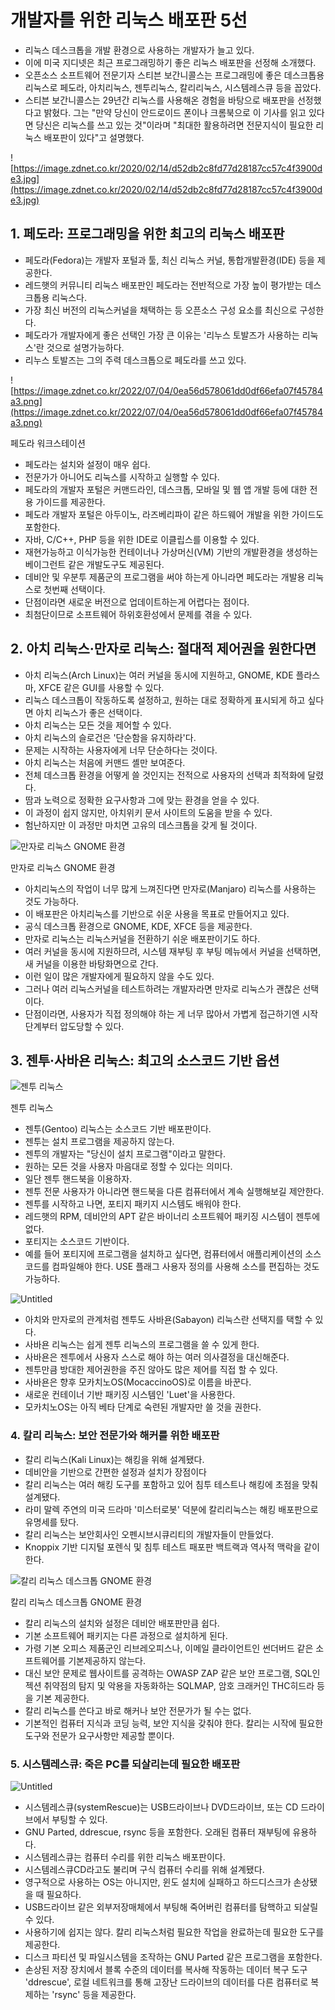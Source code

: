 # 개발자를 위한 리눅스 배포판 5선

- 리눅스 데스크톱을 개발 환경으로 사용하는 개발자가 늘고 있다.
- 이에 미국 지디넷은 최근 프로그래밍하기 좋은 리눅스 배포판을 선정해 소개했다.
- 오픈소스 소프트웨어 전문기자 스티븐 보간니콜스는 프로그래밍에 좋은 데스크톱용 리눅스로 페도라, 아치리눅스, 젠투리눅스, 칼리리눅스, 시스템레스큐 등을 꼽았다.
- 스티븐 보간니콜스는 29년간 리눅스를 사용해온 경험을 바탕으로 배포판을 선정했다고 밝혔다. 그는 "만약 당신이 안드로이드 폰이나 크롬북으로 이 기사를 읽고 있다면 당신은 리눅스를 쓰고 있는 것"이라며 "최대한 활용하려면 전문지식이 필요한 리눅스 배포판이 있다"고 설명했다.

![https://image.zdnet.co.kr/2020/02/14/d52db2c8fd77d28187cc57c4f3900de3.jpg](https://image.zdnet.co.kr/2020/02/14/d52db2c8fd77d28187cc57c4f3900de3.jpg)

## 1. **페도라: 프로그래밍을 위한 최고의 리눅스 배포판**

- 페도라(Fedora)는 개발자 포털과 툴, 최신 리눅스 커널, 통합개발환경(IDE) 등을 제공한다.
- 레드햇의 커뮤니티 리눅스 배포판인 페도라는 전반적으로 가장 높이 평가받는 데스크톱용 리눅스다.
- 가장 최신 버전의 리눅스커널을 채택하는 등 오픈소스 구성 요소를 최신으로 구성한다.
- 페도라가 개발자에게 좋은 선택인 가장 큰 이유는 '리누스 토발즈가 사용하는 리눅스'란 것으로 설명가능하다.
- 리누스 토발즈는 그의 주력 데스크톱으로 페도라를 쓰고 있다.

![https://image.zdnet.co.kr/2022/07/04/0ea56d578061dd0df66efa07f45784a3.png](https://image.zdnet.co.kr/2022/07/04/0ea56d578061dd0df66efa07f45784a3.png)

페도라 워크스테이션

- 페도라는 설치와 설정이 매우 쉽다.
- 전문가가 아니어도 리눅스를 시작하고 실행할 수 있다.
- 페도라의 개발자 포털은 커맨드라인, 데스크톱, 모바일 및 웹 앱 개발 등에 대한 전용 가이드를 제공한다.
- 페도라 개발자 포털은 아두이노, 라즈베리파이 같은 하드웨어 개발을 위한 가이드도 포함한다.
- 자바, C/C++, PHP 등을 위한 IDE로 이클립스를 이용할 수 있다.
- 재현가능하고 이식가능한 컨테이너나 가상머신(VM) 기반의 개발환경을 생성하는 베이그런트 같은 개발도구도 제공된다.
- 데비안 및 우분투 제품군의 프로그램을 써야 하는게 아니라면 페도라는 개발용 리눅스로 첫번째 선택이다.
- 단점이라면 새로운 버전으로 업데이트하는게 어렵다는 점이다.
- 최첨단이므로 소프트웨어 하위호환성에서 문제를 겪을 수 있다.

## 2. **아치 리눅스**·**만자로 리눅스: 절대적 제어권을 원한다면**

- 아치 리눅스(Arch Linux)는 여러 커널을 동시에 지원하고, GNOME, KDE 플라스마, XFCE 같은 GUI를 사용할 수 있다.
- 리눅스 데스크톱이 작동하도록 설정하고, 원하는 대로 정확하게 표시되게 하고 싶다면 아치 리눅스가 좋은 선택이다.
- 아치 리눅스는 모든 것을 제어할 수 있다.
- 아치 리눅스의 슬로건은 '단순함을 유지하라'다.
- 문제는 시작하는 사용자에게 너무 단순하다는 것이다.
- 아치 리눅스는 처음에 커맨드 셸만 보여준다.
- 전체 데스크톱 환경을 어떻게 쓸 것인지는 전적으로 사용자의 선택과 최적화에 달렸다.
- 땀과 노력으로 정확한 요구사항과 그에 맞는 환경을 얻을 수 있다.
- 이 과정이 쉽지 않지만, 아치위키 문서 사이트의 도움을 받을 수 있다.
- 험난하지만 이 과정만 마치면 고유의 데스크톱을 갖게 될 것이다.

![만자로 리눅스 GNOME 환경](./img/Untitled10.png)

만자로 리눅스 GNOME 환경

- 아치리눅스의 작업이 너무 많게 느껴진다면 만자로(Manjaro) 리눅스를 사용하는 것도 가능하다.
- 이 배포판은 아치리눅스를 기반으로 쉬운 사용을 목표로 만들어지고 있다.
- 공식 데스크톱 환경으로 GNOME, KDE, XFCE 등을 제공한다.
- 만자로 리눅스는 리눅스커널을 전환하기 쉬운 배포판이기도 하다.
- 여러 커널을 동시에 지원하므려, 시스템 재부팅 후 부팅 메뉴에서 커널을 선택하면, 새 커널을 이용한 바탕화면으로 간다.
- 이런 일이 많은 개발자에게 필요하지 않을 수도 있다.
- 그러나 여러 리눅스커널을 테스트하려는 개발자라면 만자로 리눅스가 괜찮은 선택이다.
- 단점이라면, 사용자가 직접 정의해야 하는 게 너무 많아서 가볍게 접근하기엔 시작단계부터 압도당할 수 있다.

## 3. **젠투·사바욘 리눅스: 최고의 소스코드 기반 옵션**

![젠투 리눅스](https://image.zdnet.co.kr/2022/07/04/b6c0d0e69043ca315adb565b01f2b12d.jpg)

젠투 리눅스

- 젠투(Gentoo) 리눅스는 소스코드 기반 배포판이다.
- 젠투는 설치 프로그램을 제공하지 않는다.
- 젠투의 개발자는 "당신이 설치 프로그램"이라고 말한다.
- 원하는 모든 것을 사용자 마음대로 정할 수 있다는 의미다.
- 일단 젠투 핸드북을 이용하자.
- 젠투 전문 사용자가 아니라면 핸드북을 다른 컴퓨터에서 계속 실행해보길 제안한다.
- 젠투를 시작하고 나면, 포티지 패키지 시스템도 배워야 한다.
- 레드햇의 RPM, 데비안의 APT 같은 바이너리 소프트웨어 패키징 시스템이 젠투에 없다.
- 포티지는 소스코드 기반이다.
- 예를 들어 포티지에 프로그램을 설치하고 싶다면, 컴퓨터에서 애플리케이션의 소스코드를 컴파일해야 한다. USE 플래그 사용자 정의를 사용해 소스를 편집하는 것도 가능하다.

![Untitled](./img/Untitled%2011.png)

- 아치와 만자로의 관계처럼 젠투도 사바욘(Sabayon) 리눅스란 선택지를 택할 수 있다.
- 사바욘 리눅스는 쉽게 젠투 리눅스의 프로그램을 쓸 수 있게 한다.
- 사바욘은 젠투에서 사용자 스스로 해야 하는 여러 의사결정을 대신해준다.
- 젠투만큼 방대한 제어권한을 주진 않아도 많은 제어를 직접 할 수 있다.
- 사바욘은 향후 모카치노OS(MocaccinoOS)로 이름을 바꾼다.
- 새로운 컨테이너 기반 패키징 시스템인 'Luet'을 사용한다.
- 모카치노OS는 아직 베타 단계로 숙련된 개발자만 쓸 것을 권한다.

### 4. **칼리 리눅스: 보안 전문가와 해커를 위한 배포판**

- 칼리 리눅스(Kali Linux)는 해킹을 위해 설계됐다.
- 데비안을 기반으로 간편한 설정과 설치가 장점이다
- 칼리 리눅스는 여러 해킹 도구를 포함하고 있어 침투 테스트나 해킹에 초점을 맞춰 설계됐다.
- 라미 말렉 주연의 미국 드라마 '미스터로봇' 덕분에 칼리리눅스는 해킹 배포판으로 유명세를 탔다.
- 칼리 리눅스는 보안회사인 오펜시브시큐리티의 개발자들이 만들었다.
- Knoppix 기반 디지털 포렌식 및 침투 테스트 패포판 백트랙과 역사적 맥락을 같이 한다.

![칼리 리눅스 데스크톱 GNOME 환경](https://image.zdnet.co.kr/2022/07/04/b0d8bf3a57a6cc0937914af948ad80d7.jpg)

칼리 리눅스 데스크톱 GNOME 환경

- 칼리 리눅스의 설치와 설정은 데비안 배포판만큼 쉽다.
- 기본 소프트웨어 패키지는 다른 과정으로 설치하게 된다.
- 가령 기본 오피스 제품군인 리브레오피스나, 이메일 클라이언트인 썬더버드 같은 소프트웨어를 기본제공하지 않는다.
- 대신 보안 문제로 웹사이트를 공격하는 OWASP ZAP 같은 보안 프로그램, SQL인젝션 취약점의 탐지 및 악용을 자동화하는 SQLMAP, 암호 크래커인 THC히드라 등을 기본 제공한다.
- 칼리 리눅스를 쓴다고 바로 해커나 보안 전문가가 될 수는 없다.
- 기본적인 컴퓨터 지식과 코딩 능력, 보안 지식을 갖춰야 한다. 칼리는 시작에 필요한 도구와 전문가 요구사항만 제공할 뿐이다.

### 5. **시스템레스큐: 죽은 PC를 되살리는데 필요한 배포판**

![Untitled](./img/Untitled%2012.png)

- 시스템레스큐(systemRescue)는 USB드라이브나 DVD드라이브, 또는 CD 드라이브에서 부팅할 수 있다.
- GNU Parted, ddrescue, rsync 등을 포함한다. 오래된 컴퓨터 재부팅에 유용하다.
- 시스템레스큐는 컴퓨터 수리를 위한 리눅스 배포판이다.
- 시스템레스큐CD라고도 불리며 구식 컴퓨터 수리를 위해 설계됐다.
- 영구적으로 사용하는 OS는 아니지만, 윈도 설치에 실패하고 하드디스크가 손상됐을 때 필요하다.
- USB드라이브 같은 외부저장매체에서 부팅해 죽어버린 컴퓨터를 탐핵하고 되살릴 수 있다.
- 사용하기에 쉽지는 않다. 칼리 리눅스처럼 필요한 작업을 완료하는데 필요한 도구를 제공한다.
- 디스크 파티션 및 파일시스템을 조작하는 GNU Parted 같은 프로그램을 포함한다.
- 손상된 저장 장치에서 블록 수준의 데이터를 복사해 작동하는 데이터 복구 도구 'ddrescue', 로컬 네트워크를 통해 고장난 드라이브의 데이터를 다른 컴퓨터로 복제하는 'rsync' 등을 제공한다.
